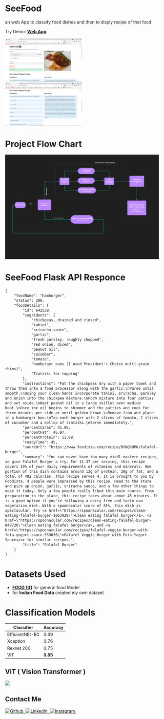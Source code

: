 # SeeFood
an web App to classify food dishes and then to disply recipe of that food

Try Demo: **[Web App](https://huggingface.co/spaces/Vrk/SeeFood)**

<p float="left">
  <img src="images/Webapp_V2.png" width="50%" />
  <img src="images/RecipeDetails.png" width="50%"/> 
</p>

# Project Flow Chart

<img src="./images/FlowChart.jpeg" width="700px"></img>

# SeeFood Flask API Responce
```
{
    "foodName": "hamburger",
    "status": 200,
    "foodDetails": {
        "id": 642539,
        "ingridents": [
            "chickpeas, drained and rinsed",
            "tahini",
            "sriracha sauce",
            "garlic",
            "fresh parsley, roughly chopped",
            "red onion, diced",
            "peanut oil",
            "cucumber",
            "tomato",
            "hamburger buns (I used President's Choice multi-grain thins)",
            "Tzatziki for topping"
        ],
        "instructions": "Pat the chickpeas dry with a paper towel and throw them into a food processor along with the garlic.\nPuree until smooth.\nUsing your clean hands incorporate tahini, sriracha, parsley and onion into the chickpea mixture.\nForm mixture into four patties and set aside.\nHeat peanut oil in a large skillet over medium heat.\nOnce the oil begins to shimmer add the patties and cook for three minutes per side or until golden brown.\nRemove from and place in a hamburger bun.\nTop each burger with 2 slices of tomato, 2 slices of cucumber and a dollop of tzatziki.\nServe immediately.",
        "percentCarbs": 41.95,
        "percentFat": 46.97,
        "percentProtein": 11.08,
        "readyTime": 45,
        "soureUrl": "https://www.foodista.com/recipe/DYNQRHMK/falafel-burger",
        "summary": "You can never have too many middl eastern recipes, so give Falafel Burger a try. For $1.37 per serving, this recipe covers 19% of your daily requirements of vitamins and minerals. One portion of this dish contains around 12g of protein, 20g of fat, and a total of 402 calories. This recipe serves 4. It is brought to you by Foodista. 4 people were impressed by this recipe. Head to the store and pick up onion, garlic, sriracha sauce, and a few other things to make it today. Only a few people really liked this main course. From preparation to the plate, this recipe takes about about 45 minutes. It is a good option if you're following a dairy free and lacto ovo vegetarian diet. With a spoonacular score of 81%, this dish is spectacular. Try <a href=\"https://spoonacular.com/recipes/clean-eating-falafel-burger-1063020\">Clean eating falafel burger</a>, <a href=\"https://spoonacular.com/recipes/clean-eating-falafel-burger-848720\">Clean eating falafel burger</a>, and <a href=\"https://spoonacular.com/recipes/falafel-veggie-burger-with-feta-yogurt-sauce-559036\">Falafel Veggie Burger with Feta Yogurt Sauce</a> for similar recipes.",
        "title": "Falafel Burger"
    }
}
```
<!-- - **[Nutrition API](https://rapidapi.com/spoonacular/api/recipe-food-nutrition)** is used to get all the information of food -->


# Datasets Used

- **[FOOD 101](https://www.kaggle.com/dansbecker/food-101)** for general food Model
- for **Indian Food Data** created my own dataset


# Classification Models

| Classifier          | Accuracy |
|---------------------|------|
| EfficientNEt-B0 | 0.69 |
| Xception | 0.76 |
| Rexnet 200 | 0.75|
| ViT | **0.85** |

## ViT ( Vision Transformer )

<img src="./images/vit.gif" width="500px"></img>

## Contact Me

<p align="start">
    <a href="https://github.com/vishalrk1" target="_blank">
        <img alt="Github" src="https://img.shields.io/badge/Github-%23F37626.svg?style=for-the-badge&logo=github&logoColor=white" />&nbsp;
    </a>
    <a href="https://www.linkedin.com/in/vishal-karangale-126492216/" target="_blank">
        <img alt="LinkedIn" src="https://img.shields.io/badge/LinkedIn-%23F37626.svg?style=for-the-badge&logo=linkedin&logoColor=white" />&nbsp;
    </a>
     <a href="https://www.instagram.com/vishal_rk1/" target="_blank">
       <img alt="Instagram" src="https://img.shields.io/badge/Instagram-%23F37626.svg?style=for-the-badge&logo=instagram&logoColor=white" />&nbsp;
    </a>
</p>
